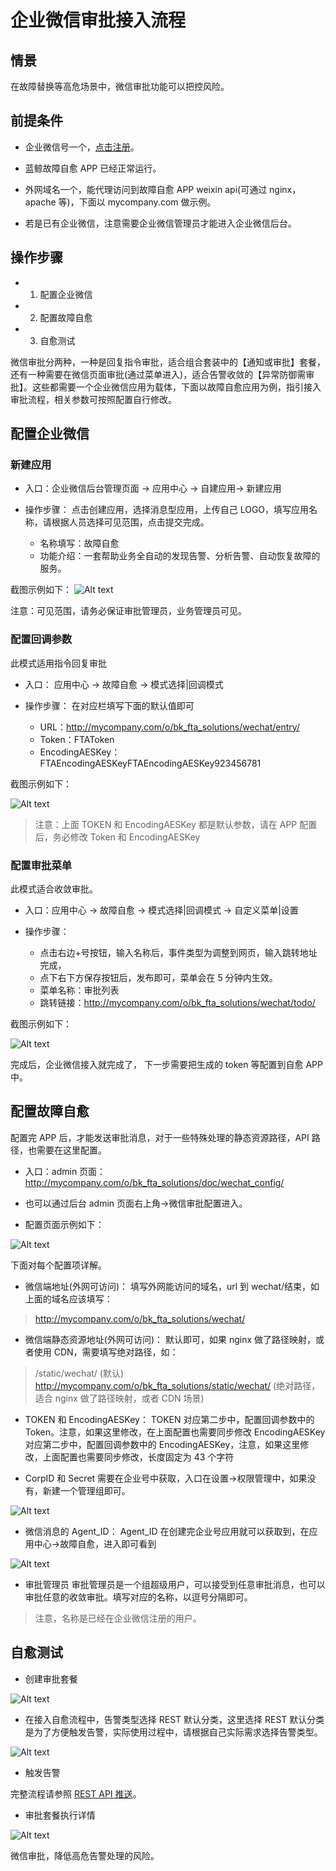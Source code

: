 # 企业微信审批接入流程

## 情景

在故障替换等高危场景中，微信审批功能可以把控风险。

## 前提条件

- 企业微信号一个，[点击注册](https://work.weixin.qq.com/wework_admin/register_wx?from=wxqy_register)。

- 蓝鲸故障自愈 APP 已经正常运行。

- 外网域名一个，能代理访问到故障自愈 APP weixin api(可通过 nginx，apache 等)，下面以 mycompany.com 做示例。

- 若是已有企业微信，注意需要企业微信管理员才能进入企业微信后台。

## 操作步骤

- 1. 配置企业微信

- 2. 配置故障自愈

- 3. 自愈测试

微信审批分两种，一种是回复指令审批，适合组合套装中的【通知或审批】套餐，还有一种需要在微信页面审批(通过菜单进入)，适合告警收敛的【异常防御需审批】。这些都需要一个企业微信应用为载体，下面以故障自愈应用为例，指引接入审批流程，相关参数可按照配置自行修改。

## 配置企业微信

### 新建应用

- 入口：企业微信后台管理页面 -> 应用中心 -> 自建应用-> 新建应用

- 操作步骤：
点击创建应用，选择消息型应用，上传自己 LOGO，填写应用名称，请根据人员选择可见范围，点击提交完成。
    - 名称填写：故障自愈
    - 功能介绍：一套帮助业务全自动的发现告警、分析告警、自动恢复故障的服务。

截图示例如下：
![Alt text](../assets/1494574167873.png)

注意：可见范围，请务必保证审批管理员，业务管理员可见。

### 配置回调参数

此模式适用指令回复审批

- 入口： 应用中心 -> 故障自愈 -> 模式选择|回调模式

- 操作步骤：
在对应栏填写下面的默认值即可
    - URL：http://mycompany.com/o/bk_fta_solutions/wechat/entry/
    - Token：FTAToken
    - EncodingAESKey：FTAEncodingAESKeyFTAEncodingAESKey923456781

截图示例如下：

![Alt text](../assets/1495508733324.png)

> 注意：上面 TOKEN 和 EncodingAESKey 都是默认参数，请在 APP 配置后，务必修改 Token 和 EncodingAESKey

### 配置审批菜单

此模式适合收敛审批。

- 入口：应用中心  ->  故障自愈  ->  模式选择|回调模式  ->  自定义菜单|设置

- 操作步骤：
    - 点击右边+号按钮，输入名称后，事件类型为调整到网页，输入跳转地址完成，
    - 点下右下方保存按钮后，发布即可，菜单会在 5 分钟内生效。
    - 菜单名称：审批列表
    - 跳转链接：http://mycompany.com/o/bk_fta_solutions/wechat/todo/

截图示例如下：

![Alt text](../assets/1495508805368.png)

完成后，企业微信接入就完成了， 下一步需要把生成的 token 等配置到自愈 APP 中。

## 配置故障自愈

配置完 APP 后，才能发送审批消息，对于一些特殊处理的静态资源路径，API 路径，也需要在这里配置。

- 入口：admin 页面：http://mycompany.com/o/bk_fta_solutions/doc/wechat_config/
- 也可以通过后台 admin 页面右上角->微信审批配置进入。

- 配置页面示例如下：

![Alt text](../assets/1495527861556.png)

下面对每个配置项详解。

- 微信端地址(外网可访问)：
填写外网能访问的域名，url 到 wechat/结束，如上面的域名应该填写：
> http://mycompany.com/o/bk_fta_solutions/wechat/

- 微信端静态资源地址(外网可访问)：
默认即可，如果 nginx 做了路径映射，或者使用 CDN，需要填写绝对路径，如：
> /static/wechat/ (默认)
> http://mycompany.com/o/bk_fta_solutions/static/wechat/ (绝对路径，适合 nginx 做了路径映射，或者 CDN 场景)

- TOKEN 和 EncodingAESKey：
TOKEN 对应第二步中，配置回调参数中的 Token。注意，如果这里修改，在上面配置也需要同步修改
EncodingAESKey 对应第二步中，配置回调参数中的 EncodingAESKey，注意，如果这里修改，上面配置也需要同步修改，长度固定为 43 个字符

- CorpID 和 Secret 需要在企业号中获取，入口在设置->权限管理中，如果没有，新建一个管理组即可。

![Alt text](../assets/1495527151654.png)

- 微信消息的 Agent_ID：
Agent_ID 在创建完企业号应用就可以获取到，在应用中心->故障自愈，进入即可看到

![Alt text](../assets/1495527228622.png)

- 审批管理员
审批管理员是一个组超级用户，可以接受到任意审批消息，也可以审批任意的收敛审批。填写对应的名称，以逗号分隔即可。

> 注意，名称是已经在企业微信注册的用户。

## 自愈测试

- 创建审批套餐

![Alt text](../assets/20181211121143.png)

- 在接入自愈流程中，告警类型选择 REST 默认分类，这里选择 REST 默认分类是为了方便触发告警，实际使用过程中，请根据自己实际需求选择告警类型。

![Alt text](../assets/20181211123915.png)

- 触发告警

完整流程请参照 [REST API 推送](../functions/REST_API_PUSH_Alarm_processing_automation.md)。

- 审批套餐执行详情

![Alt text](../assets/201812112115.png)

微信审批，降低高危告警处理的风险。


